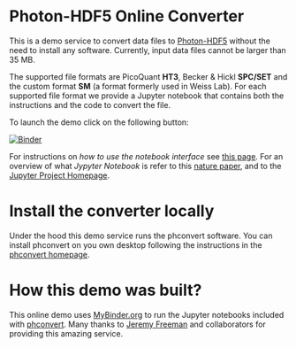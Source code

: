 # Photon-HDF5 Online Converter

This is a demo service to convert data files to [Photon-HDF5](www.photon-hdf5.org) 
without the need to install any software. Currently, input data files 
cannot be larger than 35 MB.

The supported file formats are PicoQuant **HT3**, Becker & Hickl **SPC/SET** and 
the custom format **SM** (a format formerly used in Weiss Lab).
For each supported file format we provide a Jupyter notebook that
contains both the instructions and the code to convert the file.

To launch the demo click on the following button:

[![Binder](http://mybinder.org/badge.svg)](http://mybinder.org/repo/Photon-HDF5/Photon-HDF5-Converter)

For instructions on *how to use the notebook interface* see [this page](http://nbviewer.jupyter.org/github/jupyter/notebook/blob/master/docs/source/examples/Notebook/Notebook%20Basics.ipynb#The-Notebook-dashboard). For an overview of what *Jypyter Notebook* is refer to this
[nature paper](http://www.nature.com/news/interactive-notebooks-sharing-the-code-1.16261),
and to the [Jupyter Project Homepage](https://jupyter.org/).

# Install the converter locally

Under the hood this demo service runs the phconvert software.
You can install phconvert on you own desktop following the
instructions in the [phconvert homepage](http://photon-hdf5.github.io/phconvert/).

# How this demo was built?

This online demo uses [MyBinder.org](http://mybinder.org/) to run the
Jupyter notebooks included with [phconvert](http://photon-hdf5.github.io/phconvert/). 
Many thanks to [Jeremy Freeman](http://www.jeremyfreeman.net/) 
and collaborators for providing this amazing service.

